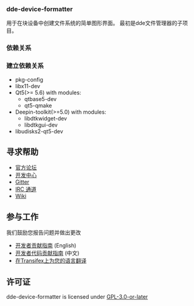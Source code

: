 ### dde-device-formatter

用于在块设备中创建文件系统的简单图形界面。
最初是dde文件管理器的子项目。

### 依赖关系

### 建立依赖关系

* pkg-config
* libx11-dev
* Qt5(>= 5.6) with modules:
  - qtbase5-dev
  - qt5-qmake
* Deepin-toolkit(>=5.0) with modules:
  - libdtkwidget-dev
  - libdtkgui-dev
* libudisks2-qt5-dev

## 寻求帮助

 - [官方论坛](https://bbs.deepin.org/)
 - [开发中心](https://github.com/linuxdeepin/developer-center)
 - [Gitter](https://gitter.im/orgs/linuxdeepin/rooms)
 - [IRC 通道](https://webchat.freenode.net/?channels=deepin)
 - [Wiki](https://wiki.deepin.org/)

## 参与工作

我们鼓励您报告问题并做出更改

 - [开发者贡献指南](https://github.com/linuxdeepin/developer-center/wiki/Contribution-Guidelines-for-Developers-en) (English)
 - [开发者代码贡献指南](https://github.com/linuxdeepin/developer-center/wiki/Contribution-Guidelines-for-Developers) (中文)
 - [在Transifex上为您的语言翻译](https://www.transifex.com/linuxdeepin/deepin-device-formatter/)

## 许可证

dde-device-formatter is licensed under [GPL-3.0-or-later](LICENSE)
